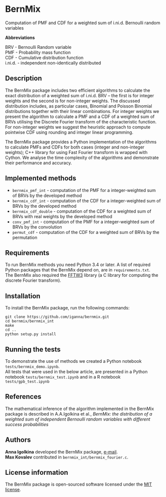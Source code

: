 # BernMix

Computation of PMF and CDF for a weighted sum of i.ni.d. Bernoulli random variables

**Abbreviations**

BRV - Bernoulli Random variable  
PMF -  Probability mass function  
CDF - Cumulative distribution function  
i.ni.d. - independent non-identically distributed 


## Description

The BernMix package includes two efficient algorithms to calculate the exact distribution of a weighted sum of i.ni.d. BRV – the first is for integer weights and the second is for non-integer weights. The discussed distribution includes, as particular cases, Binomial and Poisson Binomial distributions together with their linear combinations. For integer weights we present the algorithm to calculate a PMF and a CDF of a weighted sum of BRVs utilising the Discrete Fourier transform of the characteristic function. For non-integer weights we suggest the heuristic approach to compute pointwise CDF using rounding and integer linear programming.  
  
The BernMix package provides a Python implementation of the algorithms to calculate PMFs and CDFs for both cases (integer and non-integer weights); C++ library for using Fast Fourier transform is wrapped with Cython. We analyse the time complexity of the algorithms and demonstrate their performance and accuracy.  

## Implemented methods

* `bernmix_pmf_int` - computation of the PMF for a integer-weighted sum of BRVs by the developed method
* `bernmix_cdf_int` - computation of the CDF for a integer-weighted sum of BRVs by the developed method
* `bernmix_cdf_double` - computation of the CDF for a weighted sum of BRVs with real weights by the developed method
* `conv_pmf_int` - computation of the PMF for a integer-weighted sum of BRVs by the convolution
* `permut_cdf` - computation of the CDF for a weighted sum of BRVs by the permutation


## Requirements

To run BernMix methods you need Python 3.4 or later. A list of required Python packages that the BernMix depend on, are in `requirements.txt`.  
The BernMix also required the [FFTW3](http://www.fftw.org/download.html) library (a C library for computing the discrete Fourier transform).

## Installation

To install the BernMix package, run the following commands:
```
git clone https://github.com/iganna/bernmix.git
cd bernmix/bernmix_int
make
cd ..
python setup.py install
```

## Running the tests

To demonstrate the use of methods we created a Python notebook `tests/bernmix_demo.ipynb`.  
All tests that were used in the below article, are presented in a Python notebook `tests/bernmix_test.ipynb` and in a R notebook `tests/gpb_test.ipynb`

## References

The mathematical inference of the algorithm implemented in the BernMix package is described in A.A.Igolkina et al., *BernMix: the distribution of a weighted sum of independent Bernoulli random variables with different success probabilities*

## Authors

**Anna Igolkina** developed the BernMix package, [e-mail](mailto:igolkinaanna11@gmail.com).    
**Max Kovalev**  contributed in `bernmix_int/bernmix_fourier.c`.


## License information

The BernMix package is open-sourced software licensed under the [MIT license](https://opensource.org/licenses/MIT).